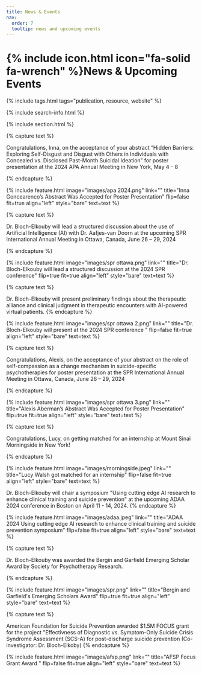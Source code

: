 ```yaml
---
title: News & Events
nav:
  order: 7
  tooltip: news and upcoming events
---
```


# {% include icon.html icon="fa-solid fa-wrench" %}News & Upcoming Events

{% include tags.html tags="publication, resource, website" %}

{% include search-info.html %}

{% include section.html %}

{% capture text %}


Congratulations, Inna, on the acceptance of your abstract “Hidden Barriers: Exploring Self-Disgust and Disgust with Others in Individuals with Concealed vs. Disclosed Past-Month Suicidal Ideation” for poster presentation at the 2024 APA Annual Meeting in New York, May 4 - 8

{% endcapture %}

{%
  include feature.html
  image="images/apa 2024.png"
  link=""
  title="Inna Goncearenco’s Abstract Was Accepted for Poster Presentation"
  flip=false
  fit=true
  align="left"
  style="bare"
  text=text
%}

{% capture text %}


Dr. Bloch-Elkouby will lead a structured discussion about the use of Artificial Intelligence (AI) with Dr. Aafjes-van Doorn at the upcoming SPR International Annual Meeting in Ottawa, Canada, June 26 – 29, 2024

{% endcapture %}

{%
  include feature.html
  image="images/spr ottawa.png"
  link=""
  title="Dr. Bloch-Elkouby will lead a structured discussion at the 2024 SPR conference"
  flip=true
  fit=true
  align="left"
  style="bare"
  text=text
%}



{% capture text %}


Dr. Bloch-Elkouby will present preliminary findings about the therapeutic alliance and clinical judgment in therapeutic encounters with AI-powered virtual patients. 
{% endcapture %}

{%
  include feature.html
  image="images/spr ottawa 2.png"
  link=""
  title="Dr. Bloch-Elkouby will present at the 2024 SPR conference "
  flip=false
  fit=true
  align="left"
  style="bare"
  text=text
%}

{% capture text %}

Congratulations, Alexis, on the acceptance of your abstract on the role of self-compassion as a change mechanism in suicide-specific psychotherapies for poster presentation at the SPR International Annual Meeting in Ottawa, Canada, June 26 – 29, 2024

{% endcapture %}

{%
  include feature.html
  image="images/spr ottawa 3.png"
  link=""
  title="Alexis Aberman’s Abstract Was Accepted for Poster Presentation"
  flip=true
  fit=true
  align="left"
  style="bare"
  text=text
%}



{% capture text %}

Congratulations, Lucy, on getting matched for an internship at Mount Sinai Morningside in New York!

{% endcapture %}

{%
  include feature.html
  image="images/morningside.jpeg"
  link=""
  title="Lucy Walsh got matched for an internship"
  flip=false
  fit=true
  align="left"
  style="bare"
  text=text
%}

Dr. Bloch-Elkouby will chair a symposium "Using cutting edge AI research to enhance clinical training and suicide prevention" at the upcoming ADAA 2024 conference in Boston on April 11 - 14, 2024. 
{% endcapture %}

{%
  include feature.html
  image="images/adaa.jpeg"
  link=""
  title="ADAA 2024 Using cutting edge AI research to enhance clinical training and suicide prevention symposium"
  flip=false
  fit=true
  align="left"
  style="bare"
  text=text
%}

{% capture text %}


Dr. Bloch-Elkouby was awarded the Bergin and Garfield Emerging Scholar Award by Society for Psychotherapy Research.

{% endcapture %}

{%
  include feature.html
  image="images/spr.png"
  link=""
  title="Bergin and Garfield's Emerging Scholars Award"
  flip=true
  fit=true
  align="left"
  style="bare"
  text=text
%}



{% capture text %}


American Foundation for Suicide Prevention awarded $1.5M FOCUS grant for the project "Effectivness of Diagnostic vs. Symptom-Only Suicide Crisis Syndrome Assessment (SCS-A) for post-discharge suicide prevention (Co-investigator: Dr. Bloch-Elkoby)
{% endcapture %}

{%
  include feature.html
  image="images/afsp.png"
  link=""
  title="AFSP Focus Grant Award "
  flip=false
  fit=true
  align="left"
  style="bare"
  text=text
%}





